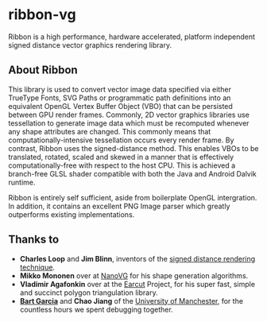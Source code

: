 # ribbon-vg

Ribbon is a high performance, hardware accelerated, platform independent signed distance vector graphics rendering library.

## About Ribbon

This library is used to convert vector image data specified via either TrueType Fonts, SVG Paths or programmatic path definitions into an equivalent OpenGL Vertex Buffer Object (VBO) that can be persisted between GPU render frames. Commonly, 2D vector graphics libraries use tessellation to generate image data which must be recomputed whenever any shape attributes are changed. This commonly means that computationally-intensive tessellation occurs every render frame. By contrast, Ribbon uses the signed-distance method. This enables VBOs to be translated, rotated, scaled and skewed in a manner that is effectively computationally-free with respect to the host CPU. This is achieved a branch-free GLSL shader compatible with both the Java and Android Dalvik runtime. 

Ribbon is entirely self sufficient, aside from boilerplate OpenGL intergration. In addition, it contains an excellent PNG Image parser which greatly outperforms existing implementations.

## Thanks to

* **Charles Loop** and **Jim Blinn**, inventors of the [signed distance rendering technique](http://http.developer.nvidia.com/GPUGems3/gpugems3_ch25.html).
* **Mikko Mononen** over at [NanoVG](https://github.com/memononen) for his shape generation algorithms.
* **Vladimir Agafonkin** over at the [Earcut](https://github.com/mapbox/earcut) Project, for his super fast, simple and succinct polygon triangulation library.
* [**Bart Garcia**](https://github.com/BartGarciaNathan) and **Chao Jiang** of the [University of Manchester](http://www.eee.manchester.ac.uk/), for the countless hours we spent debugging together.
